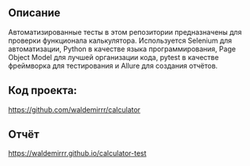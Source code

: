 ## Описание
Автоматизированные тесты в этом репозитории предназначены для проверки функционала калькулятора. Используется Selenium для автоматизации, Python в качестве языка программирования, Page Object Model для лучшей организации кода, pytest в качестве фреймворка для тестирования и Allure для создания отчётов.
## Код проекта:
https://github.com/waldemirrr/calculator
## Отчёт
https://waldemirrr.github.io/calculator-test
